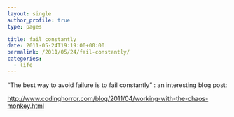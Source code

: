 ```yaml
---
layout: single
author_profile: true
type: pages

title: fail constantly
date: 2011-05-24T19:19:00+00:00
permalink: /2011/05/24/fail-constantly/
categories:
  - life
---
```

&#8220;The best way to avoid failure is to fail constantly&#8221; : an interesting blog post:

<http://www.codinghorror.com/blog/2011/04/working-with-the-chaos-monkey.html>
